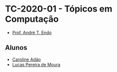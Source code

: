 # TC-2020-01 - Tópicos em Computação

- [Prof. André T. Endo](https://github.com/andreendo)

## Alunos

- [Caroline Adão](https://github.com/caroladao)
- [Lucas Pereira de Moura](https://github.com/LucaSansa)
